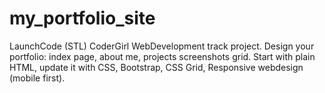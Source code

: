 # my_portfolio_site
LaunchCode (STL) CoderGirl WebDevelopment track project. Design your portfolio: index page, about me, projects screenshots grid. Start with plain HTML, update it with CSS, Bootstrap, CSS Grid, Responsive webdesign (mobile first).

